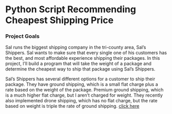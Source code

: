 # Python Script Recommending Cheapest Shipping Price

### Project Goals
Sal runs the biggest shipping company in the tri-county area, Sal’s Shippers. Sal wants to make sure that every single one of his customers has the best, and most affordable experience shipping their packages. In this project, I’ll build a program that will take the weight of a package and determine the cheapest way to ship that package using Sal’s Shippers.

Sal’s Shippers has several different options for a customer to ship their package. They have ground shipping, which is a small flat charge plus a rate based on the weight of the package. Premium ground shipping, which is a much higher flat charge, but I aren’t charged for weight. They recently also implemented drone shipping, which has no flat charge, but the rate based on weight is triple the rate of ground shipping. [click here](https://github.com/Emon-ProCoder7/python_projects/blob/master/Shipping%20Recommendation.py)
